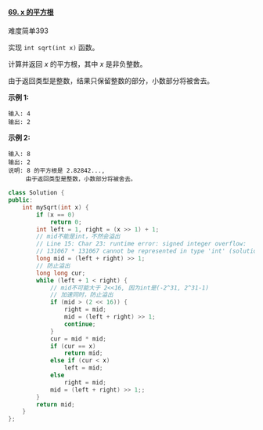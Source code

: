 #### [69. x 的平方根](https://leetcode-cn.com/problems/sqrtx/)

难度简单393

实现 `int sqrt(int x)` 函数。

计算并返回 *x* 的平方根，其中 *x* 是非负整数。

由于返回类型是整数，结果只保留整数的部分，小数部分将被舍去。

**示例 1:**

```
输入: 4
输出: 2
```

**示例 2:**

```
输入: 8
输出: 2
说明: 8 的平方根是 2.82842..., 
     由于返回类型是整数，小数部分将被舍去。
```





```c++
class Solution {
public:
    int mySqrt(int x) {
        if (x == 0)
            return 0;
        int left = 1, right = (x >> 1) + 1;
      	// mid不能是int，不然会溢出
        // Line 15: Char 23: runtime error: signed integer overflow: 
        // 131067 * 131067 cannot be represented in type 'int' (solution.cpp)
        long mid = (left + right) >> 1;
        // 防止溢出
        long long cur;
        while (left + 1 < right) {
            // mid不可能大于 2<<16, 因为int是(-2^31, 2^31-1)
            // 加速同时，防止溢出
            if (mid > (2 << 16)) {
                right = mid;
                mid = (left + right) >> 1;
                continue;
            }
            cur = mid * mid;
            if (cur == x)
                return mid;
            else if (cur < x) 
                left = mid;
            else 
                right = mid;
            mid = (left + right) >> 1;;
        }
        return mid;
    }
};
```

